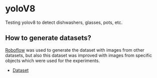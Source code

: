 # yoloV8
Testing yolov8 to detect dishwashers, glasses, pots, etc.

## How to generate datasets? ##
[Roboflow](https://roboflow.com/universe) was used to generate the dataset with images from other datasets, but also this dataset was improved with images from specific objects which were used for the experiments.
- [Dataset](https://universe.roboflow.com/dishwasher-20/dishwashe2.0/dataset/2)


